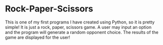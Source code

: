 # Rock-Paper-Scissors
This is one of my first programs I have created using Python, so it is pretty simple! It is just a rock, paper, scissors game. A user may input an option and the program will generate a random opponent choice. The results of the game are displayed for the user!
